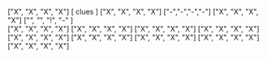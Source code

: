 
["X", "X", "X", "X"] [ clues ]
["X", "X", "X", "X"] ["-","-","-","-"]
["X", "X", "X", "X"] ["*", "*", "!", "-" ]           
["X", "X", "X", "X"]
["X", "X", "X", "X"]
["X", "X", "X", "X"]
["X", "X", "X", "X"]
["X", "X", "X", "X"]
["X", "X", "X", "X"]
["X", "X", "X", "X"]
["X", "X", "X", "X"]
["X", "X", "X", "X"]